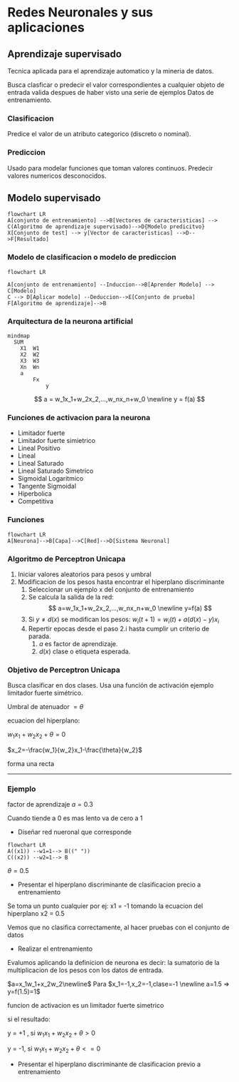 # Redes Neuronales y sus aplicaciones

## Aprendizaje supervisado

Tecnica aplicada para el aprendizaje automatico y la mineria de datos.

Busca clasficar o predecir el valor correspondientes a cualquier objeto de entrada valida despues de haber visto una serie de ejemplos Datos de entrenamiento.

### Clasificacion

Predice el valor de un atributo categorico (discreto o nominal).

### Prediccion

Usado para modelar funciones que toman valores continuos.
Predecir valores numericos desconocidos.

## Modelo supervisado

```mermaid
flowchart LR
A[conjunto de entrenamiento] -->B[Vectores de caracteristicas] --> C(Algoritmo de aprendizaje supervisado)-->D{Modelo predicitvo}
X[Conjunto de test] --> y[Vector de caracteristicas] -->D-->F[Resultado]
```

### Modelo de clasificacion o modelo de prediccion

```mermaid
flowchart LR

A[conjunto de entrenamiento] --Induccion-->B[Aprender Modelo] --> C[Modelo]
C --> D[Aplicar modelo] --Deduccion-->E[Conjunto de prueba]
F[Algoritmo de aprendizaje]-->B 
```

### Arquitectura de la neurona artificial

```mermaid
mindmap
  SUM
    X1  W1
    X2  W2
    X3  W3
    Xn  Wn
    a
        Fx
            y
```

$$
a = w_1x_1+w_2x_2,...,w_nx_n+w_0
\newline
y = f(a)
$$

### Funciones de activacion para la neurona

- Limitador fuerte
- Limitador fuerte simietrico
- Lineal Positivo
- Lineal
- Lineal Saturado
- Lineal Saturado Simetrico
- Sigmoidal Logaritmico
- Tangente Sigmoidal
- Hiperbolica
- Competitiva

### Funciones

```mermaid
flowchart LR
A[Neurona]-->B[Capa]-->C[Red]-->D[Sistema Neuronal]
```

### Algoritmo de Perceptron Unicapa

1. Iniciar valores aleatorios para pesos y umbral
2. Modificacion de los pesos hasta encontrar el hiperplano discriminante
    1. Seleccionar un ejemplo x del conjunto de entrenamiento
    2. Se calcula la salida de la red:
    $$
    a=w_1x_1+w_2x_2,...,w_nx_n+w_0
    \newline
    y=f(a)
    $$
    3. Si $y\not=d(x)$ se modifican los pesos: $w_i(t+1)=w_i(t)+a(d(x)-y)x_i$
    4. Repertir epocas desde el paso 2.i hasta cumplir un criterio de parada.
        1. $a$ es factor de aprendizaje.
        2. $d(x)$ clase o etiqueta esperada.

### Objetivo de Perceptron Unicapa

Busca clasificar en dos clases.
Usa una función de activación ejemplo limitador fuerte simétrico.

Umbral de atenuador $= \theta$

ecuacion del hiperplano:

$w_1x_1+w_2x_2+\theta=0$

$x_2=-\frac{w_1}{w_2}x_1-\frac{\theta}{w_2}$

forma una recta

---------
### Ejemplo

factor de aprendizaje $a=0.3$

Cuando tiende a 0 es mas lento va de cero a 1

- Diseñar red nueronal que corresponde

```mermaid
flowchart LR
A((x1)) --w1=1--> B((" "))
C((x2)) --w2=1--> B
```

$\theta = 0.5$

- Presentar el hiperplano discriminante de clasificacion precio a entrenamiento

Se toma un punto cualquier por ej: x1 = -1 tomando la ecuacion del hiperplano x2 = 0.5

Vemos que no clasifica correctamente, al hacer pruebas con el conjunto de datos

- Realizar el entrenamiento

Evalumos aplicando la definicion de neurona es decir: la sumatorio de la multiplicacion de los pesos con los datos de entrada.

$a=x_1w_1+x_2w_2\newline$
Para $x_1=-1,x_2=-1,clase=-1 \newline a=1.5 => y=f(1.5)=1$

funcion de activacion es un limitador fuerte simetrico

si el resultado:

y = +1 , si $w_1x_1+w_2x_2+\theta>0$

y = -1, si  $w_1x_1+w_2x_2+\theta<=0$

- Presentar el hiperplano discriminante de clasificacion previo a entrenamiento
